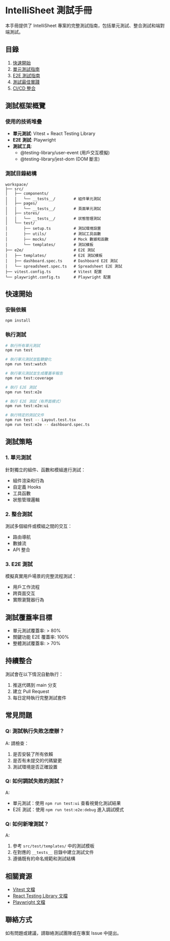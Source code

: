 # IntelliSheet 測試手冊

本手冊提供了 IntelliSheet 專案的完整測試指南，包括單元測試、整合測試和端對端測試。

## 目錄

1. [快速開始](./quick-start.md)
2. [單元測試指南](./unit-testing.md)
3. [E2E 測試指南](./e2e-testing.md)
4. [測試最佳實踐](./best-practices.md)
5. [CI/CD 整合](./ci-cd.md)

## 測試框架概覽

### 使用的技術堆疊

- **單元測試**: Vitest + React Testing Library
- **E2E 測試**: Playwright
- **測試工具**: 
  - @testing-library/user-event (用戶交互模擬)
  - @testing-library/jest-dom (DOM 斷言)

### 測試目錄結構

```
workspace/
├── src/
│   ├── components/
│   │   └── __tests__/        # 組件單元測試
│   ├── pages/
│   │   └── __tests__/        # 頁面單元測試
│   ├── stores/
│   │   └── __tests__/        # 狀態管理測試
│   └── test/
│       ├── setup.ts          # 測試環境設置
│       ├── utils/            # 測試工具函數
│       ├── mocks/            # Mock 數據和函數
│       └── templates/        # 測試模板
├── e2e/                      # E2E 測試
│   ├── templates/            # E2E 測試模板
│   ├── dashboard.spec.ts     # Dashboard E2E 測試
│   └── spreadsheet.spec.ts   # Spreadsheet E2E 測試
├── vitest.config.ts          # Vitest 配置
└── playwright.config.ts      # Playwright 配置
```

## 快速開始

### 安裝依賴

```bash
npm install
```

### 執行測試

```bash
# 執行所有單元測試
npm run test

# 執行單元測試並監聽變化
npm run test:watch

# 執行單元測試並生成覆蓋率報告
npm run test:coverage

# 執行 E2E 測試
npm run test:e2e

# 執行 E2E 測試（有界面模式）
npm run test:e2e:ui

# 執行特定的測試文件
npm run test -- Layout.test.tsx
npm run test:e2e -- dashboard.spec.ts
```

## 測試策略

### 1. 單元測試

針對獨立的組件、函數和模組進行測試：

- 組件渲染和行為
- 自定義 Hooks
- 工具函數
- 狀態管理邏輯

### 2. 整合測試

測試多個組件或模組之間的交互：

- 路由導航
- 數據流
- API 整合

### 3. E2E 測試

模擬真實用戶場景的完整流程測試：

- 用戶工作流程
- 跨頁面交互
- 實際瀏覽器行為

## 測試覆蓋率目標

- 單元測試覆蓋率: > 80%
- 關鍵功能 E2E 覆蓋率: 100%
- 整體測試覆蓋率: > 70%

## 持續整合

測試會在以下情況自動執行：

1. 推送代碼到 main 分支
2. 建立 Pull Request
3. 每日定時執行完整測試套件

## 常見問題

### Q: 測試執行失敗怎麼辦？

A: 請檢查：
1. 是否安裝了所有依賴
2. 是否有未提交的代碼變更
3. 測試環境是否正確設置

### Q: 如何調試失敗的測試？

A: 
- 單元測試：使用 `npm run test:ui` 查看視覺化測試結果
- E2E 測試：使用 `npm run test:e2e:debug` 進入調試模式

### Q: 如何新增測試？

A: 
1. 參考 `src/test/templates/` 中的測試模板
2. 在對應的 `__tests__` 目錄中建立測試文件
3. 遵循既有的命名規範和測試結構

## 相關資源

- [Vitest 文檔](https://vitest.dev/)
- [React Testing Library 文檔](https://testing-library.com/docs/react-testing-library/intro/)
- [Playwright 文檔](https://playwright.dev/)

## 聯絡方式

如有問題或建議，請聯絡測試團隊或在專案 Issue 中提出。